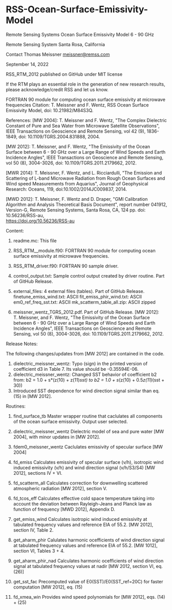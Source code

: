 # RSS-Ocean-Surface-Emissivity-Model
Remote Sensing Systems Ocean Surface Emissivity Model 6 - 90 GHz

 Remote Sensing System
 Santa Rosa, California
 
 Contact 
 Thomas Meissner
 meissner@remss.com

 September 14, 2022

 RSS_RTM_2012
 published on GitHub under MIT license 

 If the RTM plays an essential role in the generation of new research results, please acknowledge/credit RSS and let us know.



 FORTRAN 90 module for computing ocean surface emissivity at microwave frequencies
 Citation:
 T. Meissner and F.  Wentz, RSS Ocean Surface Emissivity Model, doi: 10.21982/M84S3Q.


 References:
 [MW 2004]:   T. Meissner and F. Wentz, 
              "The Complex Dielectric Constant of Pure and Sea Water from Microwave Satellite Observations", 
              IEEE Transactions on Geoscience and Remote Sensing, vol 42 (9), 1836-1849, doi: 10.1109/TGRS.2004.831888, 2004.               

 [MW 2012]:   T. Meissner, and F. Wentz, 
              "The Emissivity of the Ocean Surface between 6 - 90 GHz over a Large Range of 
              Wind Speeds and Earth Incidence Angles", 
              IEEE Transactions on Geoscience and Remote Sensing, vol 50 (8), 3004-3026, doi: 10.1109/TGRS.2011.2179662, 2012.     

 
 [MWR 2014]:  T. Meissner, F. Wentz, and L. Ricciardulli, 
              "The Emission and Scattering of L-band Microwave Radiation 
              from Rough Ocean Surfaces and Wind speed Measurements from Aquarius", 
              Journal of Geophysical Research: Oceans, 119, doi:10.1002/2014JC009837, 2014.    

 [MWD 2012]:  T. Meissner, F. Wentz and D. Draper, 
              "GMI Calibration Algorithm and Analysis Theoretical Basis Document", 
              report number 041912, Version-G, Remote Sensing Systems, Santa Rosa, CA, 124 pp.
              doi: 10.56236/RSS-au,    
              https://doi.org/10.56236/RSS-au 


 Content:
1. readme.mc:           This file
2. RSS_RTM__module.f90: FORTRAN 90 module for computing ocean surface emissivity at microwave frequencies.
3. RSS_RTM_driver.f90:  FORTRAN 90 sample driver.
4. control_output.txt:  Sample control output created by driver routine. Part of GitHub Release.
5. external_files:      4 external files (tables). Part of GitHub Release. 
                        finetune_emiss_wind.txt:   ASCII
                        fit_emiss_phir_wind.txt:   ASCII
                        em0_ref_freq_sst.txt:      ASCII
                        mk_scatterm_table_all.zip: ASCII zipped
                        

6. meissner_wentz_TGRS_2012.pdf. Part of GitHub Release.
[MW 2012]:   
T. Meissner, and F. Wentz, 
"The Emissivity of the Ocean Surface between 6 - 90 GHz over a Large Range of Wind Speeds and Earth Incidence Angles", 
IEEE Transactions on Geoscience and Remote Sensing, vol 50 (8), 3004-3026, doi: 10.1109/TGRS.2011.2179662, 2012. 


 Release Notes:

 The following changes/updates from [MW 2012] are contained in the code.
 1. dielectric_meissner_wentz: Typo (sign) in the printed version of coefficient d3 in Table 7. Its value should be -0.35594E-06.
 2. dielectric_meissner_wentz: Changed SST behavior of coefficient b2 from:
     b2 = 1.0 + s*(z(10) + z(11)*sst) to
     b2 = 1.0 + s*(z(10) + 0.5*z(11)*(sst + 30)) 
 3. Introduced SST dependence for wind direction signal similar than eq. (15) in [MW 2012].  


 Routines:

 1.  find_surface_tb                Master wrapper routine that caclulates all components of the ocean surface emissivity. Output user selected.

 2.  dielectric_meissner_wentz      Dielectric model of sea and pure water [MW 2004], with minor updates in [MW 2012].

 3.  fdem0_meissner_wentz           Caclulates emissivity of specular surface [MW 2004]

 4.  fd_emiss                       Calculates emissivity of specular surface (v/h), isotropic wind induced emissivity (v/h) and wind direction signal (v/h/S3/S4) 
                                    [MW 2012], sections IV + VI.

 5.  fd_scatterm_all                Calculates correction for downwelling scattered atmospheric radiation [MW 2012], section V.

 6.  fd_tcos_eff                    Calculates effective cold space temperature taking into account the deviation between Rayleigh-Jeans and Planck law
                                    as function of frequency [MWD 2012], Appendix D.

 7.  get_emiss_wind                 Calculates isotropic wind induced emissivity at tabulated frequency values and reference EIA of 55.2. 
                                    [MW 2012], section IV, Table 2.
                               
 8.  get_aharm_phir                 Calulates harmonic ocefficients of wind direction signal at tabulated frequency values and reference EIA of 55.2.
                                    [MW 1012], section VI, Tables 3 + 4.

 9.  get_aharm_phir_nad             Calculates harmonic ocefficients of wind direction signal at tabulated frequency values at nadir [MW 2012, section VI, eq. (26)]

 10. get_sst_fac                    Precomputed value of E0(SST)/E0(SST_ref=20C) for faster computation [MW 2012], eq. (15) 

 11. fd_xmea_win                    Provides wind speed polynomials for [MW 2012], eqs. (14) + (25) 
